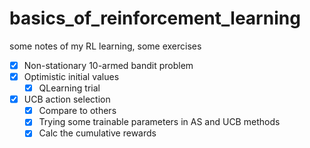 # basics_of_reinforcement_learning
some notes of my RL learning, some exercises

- [x] Non-stationary 10-armed bandit problem
- [x] Optimistic initial values
  - [x] QLearning trial
- [x] UCB action selection
  - [x] Compare to others
  - [x] Trying some trainable parameters in AS and UCB methods
  - [x] Calc the cumulative rewards

